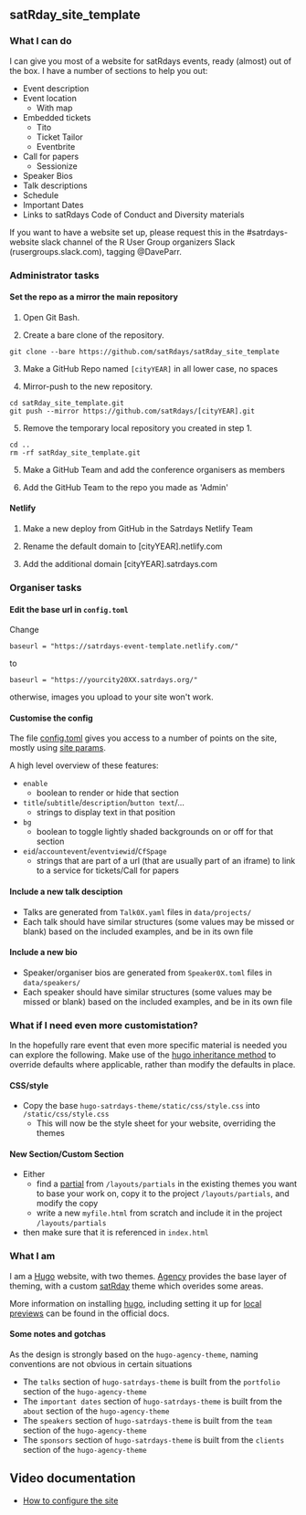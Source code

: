 ## satRday_site_template

### What I can do

I can give you most of a website for satRdays events, ready (almost) out of the box. I have a number of sections to help you out:
* Event description
* Event location
  + With map
* Embedded tickets
  + Tito
  + Ticket Tailor
  + Eventbrite
* Call for papers
  + Sessionize
* Speaker Bios
* Talk descriptions
* Schedule
* Important Dates
* Links to satRdays Code of Conduct and Diversity materials

If you want to have a website set up, please request this in the #satrdays-website slack channel of the R User Group organizers Slack (rusergroups.slack.com), tagging @DaveParr.

### Administrator tasks

#### Set the repo as a mirror the main repository

1. Open Git Bash.

2. Create a bare clone of the repository.

  ```
  git clone --bare https://github.com/satRdays/satRday_site_template
  ```

3. Make a GitHub Repo named `[cityYEAR]` in all lower case, no spaces

4. Mirror-push to the new repository.

```
cd satRday_site_template.git
git push --mirror https://github.com/satRdays/[cityYEAR].git
```

5. Remove the temporary local repository you created in step 1.

```
cd ..
rm -rf satRday_site_template.git
```

5. Make a GitHub Team and add the conference organisers as members

6. Add the GitHub Team to the repo you made as 'Admin'

#### Netlify

1. Make a new deploy from GitHub in the Satrdays Netlify Team

2. Rename the default domain to [cityYEAR].netlify.com

3. Add the additional domain [cityYEAR].satrdays.com

### Organiser tasks
#### Edit the base url in `config.toml`
Change 
```
baseurl = "https://satrdays-event-template.netlify.com/"
```
to
```
baseurl = "https://yourcity20XX.satrdays.org/"
```
otherwise, images you upload to your site won't work.

#### Customise the config
The file [config.toml](https://github.com/satRdays/satRday_site_template/blob/master/config.toml) gives you access to a number of points on the site, mostly using [site params](https://gohugo.io/variables/site/#the-site-params-variable).

A high level overview of these features:
* `enable` 
  + boolean to render or hide that section
* `title`/`subtitle`/`description`/`button text`/...
  + strings to display text in that position
* `bg`
  + boolean to toggle lightly shaded backgrounds on or off for that section
* `eid`/`accountevent`/`eventviewid`/`CfSpage`
  + strings that are part of a url (that are usually part of an iframe) to link to a service for tickets/Call for papers

#### Include a new talk desciption
* Talks are generated from `Talk0X.yaml` files in `data/projects/`
* Each talk should have similar structures (some values may be missed or blank) based on the included examples, and be in its own file

#### Include a new bio
* Speaker/organiser bios are generated from `Speaker0X.toml` files in `data/speakers/`
* Each speaker should have similar structures (some values may be missed or blank) based on the included examples, and be in its own file

### What if I need even more customistation?
In the hopefully rare event that even more specific material is needed you can explore the following. Make use of the [hugo inheritance method](https://gohugo.io/templates/lookup-order/#hugo-layouts-lookup-rules-with-theme) to override defaults where applicable, rather than modify the defaults in place.

#### CSS/style
* Copy the base `hugo-satrdays-theme/static/css/style.css` into `/static/css/style.css`
  + This will now be the style sheet for your website, overriding the themes
  
#### New Section/Custom Section
* Either 
  + find a [partial](https://gohugo.io/templates/partials/) from `/layouts/partials` in the existing themes you want to base your work on, copy it to the project `/layouts/partials`, and modify the copy
  + write a new `myfile.html` from scratch and include it in the project `/layouts/partials`
* then make sure that it is referenced in `index.html`

### What I am
I am a [Hugo](//gohugo.io) website, with two themes. [Agency](https://github.com/digitalcraftsman/hugo-agency-theme) provides the base layer of theming, with a custom [satRday](https://github.com/satRdays/hugo-satrdays-theme) theme which overides some areas.

More information on installing [hugo](https://gohugo.io/getting-started/installing/), including setting it up for [local previews](https://gohugo.io/getting-started/usage/) can be found in the official docs.

#### Some notes and gotchas
As the design is strongly based on the `hugo-agency-theme`, naming conventions are not obvious in certain situations
* The `talks` section of `hugo-satrdays-theme` is built from the `portfolio` section of the `hugo-agency-theme`
* The `important dates` section of `hugo-satrdays-theme` is built from the `about` section of the `hugo-agency-theme`
* The `speakers` section of `hugo-satrdays-theme` is built from the `team` section of the `hugo-agency-theme`
* The `sponsors` section of `hugo-satrdays-theme` is built from the `clients` section of the `hugo-agency-theme`

## Video documentation
- [How to configure the site](https://youtu.be/3b7y_wan_d8)
